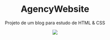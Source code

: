 <h1 align="center">AgencyWebsite</h1>
<p align="center">Projeto de um blog para estudo de HTML & CSS</p>
<p align="center">
  <img src="https://img.shields.io/static/v1?label=Blog&message=AgencyWebsite&color=7159c1&style=for-the-badge&logo=ghost"/>
</p>
